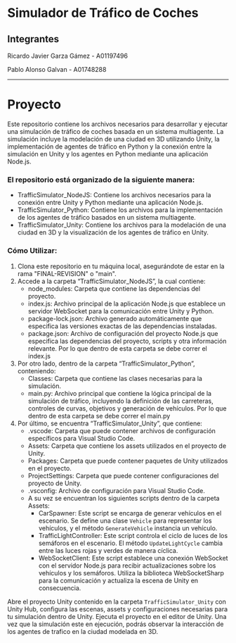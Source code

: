 # Simulador de Tráfico de Coches

## Integrantes

Ricardo Javier Garza Gámez - A01197496

Pablo Alonso Galvan - A01748288

---

# Proyecto

Este repositorio contiene los archivos necesarios para desarrollar y ejecutar una simulación de tráfico de coches basada en un sistema multiagente. La simulación incluye la modelación de una ciudad en 3D utilizando Unity, la implementación de agentes de tráfico en Python y la conexión entre la simulación en Unity y los agentes en Python mediante una aplicación Node.js.

### El repositorio está organizado de la siguiente manera:

- TrafficSimulator_NodeJS: Contiene los archivos necesarios para la conexión entre Unity y Python mediante una aplicación Node.js.
- TrafficSimulator_Python: Contiene los archivos para la implementación de los agentes de tráfico basados en un sistema multiagente.
- TrafficSimulator_Unity: Contiene los archivos para la modelación de una ciudad en 3D y la visualización de los agentes de tráfico en Unity.

### Cómo Utilizar: 
1. Clona este repositorio en tu máquina local, asegurándote de estar en la rama "FINAL-REVISION" o "main".
2. Accede a la carpeta “TrafficSimulator_NodeJS”, la cual contiene:
   - node_modules: Carpeta que contiene las dependencias del proyecto.
   - index.js: Archivo principal de la aplicación Node.js que establece un servidor WebSocket para la comunicación entre Unity y Python.
   - package-lock.json: Archivo generado automáticamente que especifica las versiones exactas de las dependencias instaladas.
   - package.json: Archivo de configuración del proyecto Node.js que especifica las dependencias del proyecto, scripts y otra información relevante.
Por lo que dentro de esta carpeta se debe correr el index.js
3. Por otro lado, dentro de la carpeta “TrafficSimulator_Python”, conteniendo:
   - Classes: Carpeta que contiene las clases necesarias para la simulación.
   - main.py: Archivo principal que contiene la lógica principal de la simulación de tráfico, incluyendo la definición de las carreteras, controles de curvas, objetivos y generación de vehículos.
Por lo que dentro de esta carpeta se debe correr el main.py
4. Por último, se encuentra “TrafficSimulator_Unity”, que contiene:
   - .vscode: Carpeta que puede contener archivos de configuración específicos para Visual Studio Code.
   - Assets: Carpeta que contiene los assets utilizados en el proyecto de Unity.
   - Packages: Carpeta que puede contener paquetes de Unity utilizados en el proyecto.
   - ProjectSettings: Carpeta que puede contener configuraciones del proyecto de Unity.
   - .vsconfig: Archivo de configuración para Visual Studio Code.
   - A su vez se encuentran los siguientes scripts dentro de la carpeta Assets:
      - CarSpawner: Este script se encarga de generar vehículos en el escenario. Se define una clase `Vehicle` para representar los vehículos, y el método `GenerateVehicle` instancia un vehículo.
      - TrafficLightController: Este script controla el ciclo de luces de los semáforos en el escenario. El método `UpdateLightCycle` cambia entre las luces rojas y verdes de manera cíclica.
      - WebSocketClient: Este script establece una conexión WebSocket con el servidor Node.js para recibir actualizaciones sobre los vehículos y los semáforos. Utiliza la biblioteca WebSocketSharp para la comunicación y actualiza la escena de Unity en consecuencia.

Abre el proyecto Unity contenido en la carpeta `TrafficSimulator_Unity` con Unity Hub, configura las escenas, assets y configuraciones necesarias para tu simulación dentro de Unity. Ejecuta el proyecto en el editor de Unity.
Una vez que la simulación este en ejecución, podrás observar la interacción de los agentes de trafico en la ciudad modelada en 3D.



